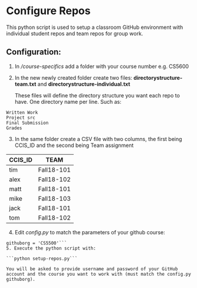 
# Configure Repos


This python script is used to setup a classroom GitHub environment with individual student repos and team repos for group work.

## Configuration: 

1.  In */course-specifics* add a folder with your course number e.g. CS5600 
2.  In the new newly created folder create two files: 
    **directorystructure-team.txt** and **directorystructure-individual.txt**
   
    These files will define the directory structure you want each repo to have. One directory name per line. Such as: 
```   
Written Work
Project src
Final Submission
Grades
```

3.  In the same folder create a CSV file with two columns, the first being CCIS_ID and the second being Team assignment 

| CCIS_ID  | TEAM |
| ------------- | ------------- |
| tim  | Fall18-101  |
| alex  | Fall18-102  |
| matt  | Fall18-101  |
| mike  | Fall18-103  |
| jack  | Fall18-101  |
| tom  | Fall18-102  |


4. Edit *config.py* to match the parameters of your github course:

```githuburl = 'github.ccs.neu.edu'
githuborg = 'CS5500'```
5. Execute the python script with:

```python setup-repos.py```

You will be asked to provide username and password of your GitHub account and the course you want to work with (must match the config.py githuborg).

